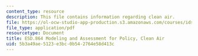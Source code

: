 ```yaml
---
content_type: resource
description: This file contains information regarding clean air.
file: https://ol-ocw-studio-app-production.s3.amazonaws.com/courses/ids-410j-modeling-and-assessment-for-policy-spring-2013/5b3a49ae5123e3bc0b542764e58d413c_MITESD_864S13_ClanAir_Case.pdf
file_type: application/pdf
resourcetype: Document
title: ESD.864 Modeling and Assessment for Policy, Clean Air
uid: 5b3a49ae-5123-e3bc-0b54-2764e58d413c
---
```

